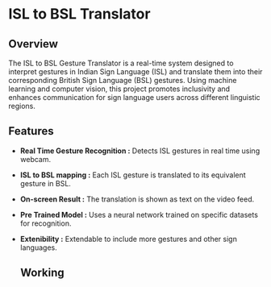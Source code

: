 # ISL to BSL Translator

## Overview
The ISL to BSL Gesture Translator is a real-time system designed to interpret gestures in Indian Sign Language (ISL) and translate them into their corresponding British Sign Language (BSL) gestures. Using machine learning and computer vision, this project promotes inclusivity and enhances communication for sign language users across different linguistic regions.

## Features
- **Real Time Gesture Recognition :** Detects ISL gestures in real time using webcam.
- **ISL to BSL mapping :** Each ISL gesture is translated to its equivalent gesture in BSL.
- **On-screen Result :** The translation is shown as text on the video feed.
- **Pre Trained Model :** Uses a neural network trained on specific datasets for recognition.
- **Extenibility :** Extendable to include more gestures and other sign languages.

  ## Working
  
